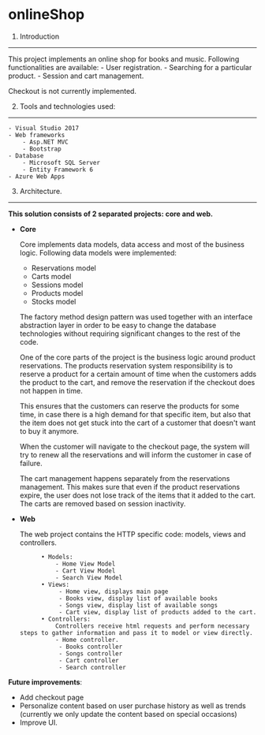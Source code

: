 # onlineShop
1. Introduction
----

This project implements an online shop for books and music. Following functionalities are available:
	- User registration.
	- Searching for a particular product.
	- Session and cart management. 

Checkout is not currently implemented.

2. Tools and technologies used:
----
	- Visual Studio 2017
	- Web frameworks
		- Asp.NET MVC
		- Bootstrap
	- Database
		- Microsoft SQL Server
		- Entity Framework 6
	- Azure Web Apps
	
	
3. Architecture. 
------
**This solution consists of 2 separated projects: core and web.**
	
* **Core**

	Core implements data models, data access and most of the business logic.
	Following data models were implemented:
	- Reservations model
	- Carts model
	- Sessions model
	- Products model
	- Stocks model
	
	The factory method design pattern was used together with an interface abstraction layer in order to be easy to change the database technologies without requiring significant changes to the rest of the code.
	
	One of the core parts of the project is the business logic around product reservations. The products reservation system responsibility is to reserve a product for a certain amount of time when the customers adds the product to the cart, and remove the reservation if the checkout does not happen in time. 
	
	This ensures that the customers can reserve the products for some time, in case there is a high demand for that specific item, but also that the item does not get stuck into the cart of a customer that doesn't want to buy it anymore.
	
	When the customer will navigate to the checkout page, the system will try to renew all the reservations and will inform the customer in case of failure.
	
	The cart management happens separately from the reservations management. This makes sure that even if the product reservations expire, the user does not lose track of the items that it added to the cart. The carts are removed based on session inactivity.
	
* **Web** 

	The web project contains the HTTP specific code: models, views and controllers.
	
			• Models:
				- Home View Model
				- Cart View Model
				- Search View Model
			• Views: 
				 - Home view, displays main page  
				 - Books view, display list of available books
				 - Songs view, display list of available songs
				 - Cart view, display list of products added to the cart. 
			• Controllers:
				Controllers receive html requests and perform necessary steps to gather information and pass it to model or view directly.
				- Home controller. 
				 - Books controller
				 - Songs controller
				 - Cart controller
				 - Search controller
				
**Future improvements**:

* Add checkout page
* Personalize content based on user purchase history as well as trends (currently we only update the content based on special occasions)
* Improve UI.
